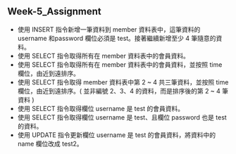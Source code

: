 ## Week-5_Assignment
* 使⽤ INSERT 指令新增⼀筆資料到 member 資料表中，這筆資料的 username 和password 欄位必須是 test。接著繼續新增⾄少 4 筆隨意的資料。
* 使⽤ SELECT 指令取得所有在 member 資料表中的會員資料。
* 使⽤ SELECT 指令取得所有在 member 資料表中的會員資料，並按照 time 欄位，由近到遠排序。
* 使⽤ SELECT 指令取得 member 資料表中第 2 ~ 4 共三筆資料，並按照 time 欄位，由近到遠排序。( 並非編號 2、3、4 的資料，⽽是排序後的第 2 ~ 4 筆資料 )
* 使⽤ SELECT 指令取得欄位 username 是 test 的會員資料。
* 使⽤ SELECT 指令取得欄位 username 是 test、且欄位 password 也是 test 的資料。
* 使⽤ UPDATE 指令更新欄位 username 是 test 的會員資料，將資料中的 name 欄位改成 test2。
